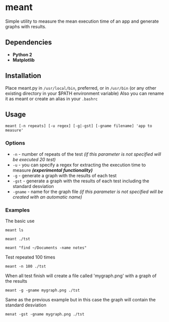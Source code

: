 meant
=====

Simple utility to measure the mean execution time of an app and generate graphs with results.


Dependencies
------------
  * **Python 2**
  * **Matplotlib**


Installation
------------
Place meant.py in `/usr/local/bin`, preferred, or in `/usr/bin` (or any other existing directory in your $PATH environment variable)
Also you can rename it as meant or create an alias in your `.bashrc`


Usage
-----

    meant [-n repeats] [-u regex] [-g|-gst] [-gname filename] 'app to measure'


### Options
  * `-n` - number of repeats of the test *(if this parameter is not specified will be executed 20 test)*
  * `-u` - you can specify a regex for extracting the execution time to measure ***(experimental functionality)***
  * `-g` - generate a graph with the results of each test
  * `-gst` - generate a graph with the results of each test including the standard desviation
  * `-gname` - name for the graph file *(if this parameter is not specified will be created with an automatic name)*

### Examples

The basic use

    meant ls

    meant ./tst

    meant "find ~/Documents -name notes"

Test repeated 100 times

    meant -n 100 ./tst

When all test finish will create a file called 'mygraph.png' with a graph of the results

    meant -g -gname mygraph.png ./tst

Same as the previous example but in this case the graph will contain the standard desviation

    menat -gst -gname mygraph.png ./tst
